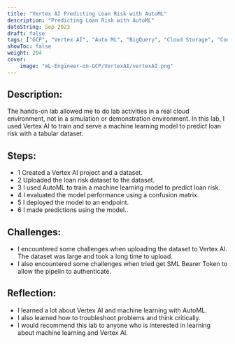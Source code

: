 ```yaml
---
title: "Vertex AI Predicting Loan Risk with AutoML"
description: "Predicting Loan Risk with AutoML"
dateString: Sep 2023
draft: false
tags: ["GCP", "Vertex AI", "Auto ML", "BigQuery", "Cloud Storage", "Confusion Matrix", "Precision/Recall curve", "Feature importance"]
showToc: false
weight: 204
cover:
    image: "mL-Engineer-on-GCP/VertexAI/vertexAI.png"
--- 
```



## Description:
The hands-on lab allowed me to do lab activities in a real cloud environment, not in a simulation or demonstration environment.
 In this lab, I used Vertex AI to train and serve a machine learning model to predict loan risk with a tabular dataset.

## Steps:
* 1 Created a Vertex AI project and a dataset.
* 2 Uploaded the loan risk dataset to the dataset.
* 3 I used AutoML to train a machine learning model to predict loan risk.
* 4 I evaluated the model performance using a confusion matrix.
* 5 I deployed the model to an endpoint.
* 6 I made predictions using the model..

## Challenges:

* I encountered some challenges when uploading the dataset to Vertex AI. The dataset was large and took a long time to upload.
* I also encountered some challenges when tried get SML Bearer Token to allow the pipelin to authenticate.

## Reflection:

* I learned a lot about Vertex AI and machine learning with AutoML.
* I also learned how to troubleshoot problems and think critically.
* I would recommend this lab to anyone who is interested in learning about machine learning and Vertex AI.